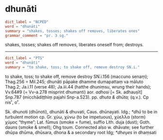 # dhunāti

``` toml
dict_label = "NCPED"
word = "dhunāti"
summary = "shakes, tosses; shakes off removes, liberates ones"
grammar_comment = "pr. 3 sg."
```

shakes, tosses; shakes off removes, liberates oneself from; destroys.

--------------------

``` toml
dict_label = "PTS"
word = "dhunāti"
summary = "to shake, toss; to shake off, remove destroy SN.i."
```

to shake, toss; to shake off, remove destroy SN.i.156 (maccuno senaṃ); Thag.256 = Mil.245; dhunāti pāpake dhamme dumapattaṃ va māluto Thag.2; Ja.i.11 (verse 48); Ja.iii.44 (hatthe dhuniṃsu, wrung their hands); Vv.64#9 (= Vv\-a.278 misprint dhumanti) aor. *adhosi* [= Sk. adhauṣīt] Snp.787 (micchādiṭṭhiṃ pajahi Snp\-a.523). pp. *dhuta & dhūta;* (q.v.). Cp nis˚, o˚.

Sk. dhunoti (dhūnoti), dhunāti & dhuvati, Caus. dhūnayati. Idg.; *\*dhū* to be in turbulent motion cp. Gr. χύω, χύνω (to be impetuous), χύελλα (storm) χύμος “thyme”; Lat. fūmus (smoke = fume), suffio Lith. duja (dust); Goth. dauns (smoke & smell); Ohg toum. Connected also w. dhāvate; see further dhūpa dhūma, dhūsara, dhona & a secondary root Idg; *\*dheṷes* in dhaṃsati

